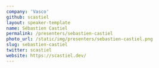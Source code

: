 ```yaml
---
company: 'Vasco'
github: scastiel
layout: speaker-template
name: Sébastien Castiel
permalink: /presenters/sebastien-castiel
photo_url: /static/img/presenters/sebastien-castiel.png
slug: sebastien-castiel
twitter: scastiel
website: https://scastiel.dev/
---
```

